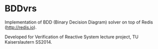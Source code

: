 BDDvrs
======

Implementation of BDD (Binary Decision Diagram) solver on top of Redis (http://redis.io).

Developed for Verification of Reactive System lecture project, TU Kaiserslautern SS2014.
